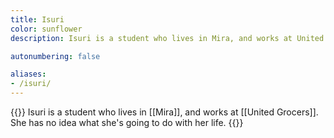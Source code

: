 ```yaml
---
title: Isuri
color: sunflower
description: Isuri is a student who lives in Mira, and works at United Grocers. She has no idea what she's going to do with her life.

autonumbering: false

aliases:
- /isuri/
---
```

{{<note gray>}}
Isuri is a student who lives in [[Mira]], and works at [[United Grocers]]. She has no idea what she's going to do with her life.
{{</note>}}